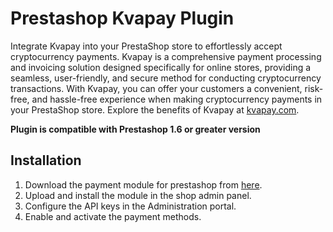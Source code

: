 # Prestashop Kvapay Plugin

Integrate Kvapay into your PrestaShop store to effortlessly accept cryptocurrency payments. Kvapay is a comprehensive payment processing and invoicing solution designed specifically for online stores, providing a seamless, user-friendly, and secure method for conducting cryptocurrency transactions. With Kvapay, you can offer your customers a convenient, risk-free, and hassle-free experience when making cryptocurrency payments in your PrestaShop store. Explore the benefits of Kvapay at <a href="https://kvapay.com">kvapay.com</a>.

**Plugin is compatible with Prestashop 1.6 or greater version**

## Installation
1. Download the payment module for prestashop from <a href="https://github.com/kvapay/prestashop-plugin/releases"> here</a>.
2. Upload and install the module in the shop admin panel.
3. Configure the API keys in the Administration portal.
4. Enable and activate the payment methods.
